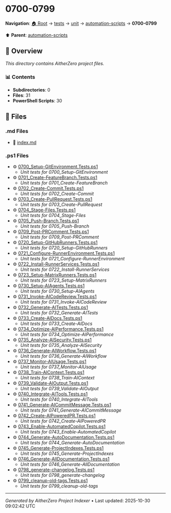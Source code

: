 # 0700-0799

**Navigation**: [🏠 Root](../../../../index.md) → [tests](../../../index.md) → [unit](../../index.md) → [automation-scripts](../index.md) → **0700-0799**

⬆️ **Parent**: [automation-scripts](../index.md)

## 📖 Overview

*This directory contains AitherZero project files.*

### 📊 Contents

- **Subdirectories**: 0
- **Files**: 31
- **PowerShell Scripts**: 30

## 📄 Files

### .md Files

- 📝 [index.md](./index.md)

### .ps1 Files

- ⚙️ [0700_Setup-GitEnvironment.Tests.ps1](./0700_Setup-GitEnvironment.Tests.ps1)
  - *Unit tests for 0700_Setup-GitEnvironment*
- ⚙️ [0701_Create-FeatureBranch.Tests.ps1](./0701_Create-FeatureBranch.Tests.ps1)
  - *Unit tests for 0701_Create-FeatureBranch*
- ⚙️ [0702_Create-Commit.Tests.ps1](./0702_Create-Commit.Tests.ps1)
  - *Unit tests for 0702_Create-Commit*
- ⚙️ [0703_Create-PullRequest.Tests.ps1](./0703_Create-PullRequest.Tests.ps1)
  - *Unit tests for 0703_Create-PullRequest*
- ⚙️ [0704_Stage-Files.Tests.ps1](./0704_Stage-Files.Tests.ps1)
  - *Unit tests for 0704_Stage-Files*
- ⚙️ [0705_Push-Branch.Tests.ps1](./0705_Push-Branch.Tests.ps1)
  - *Unit tests for 0705_Push-Branch*
- ⚙️ [0709_Post-PRComment.Tests.ps1](./0709_Post-PRComment.Tests.ps1)
  - *Unit tests for 0709_Post-PRComment*
- ⚙️ [0720_Setup-GitHubRunners.Tests.ps1](./0720_Setup-GitHubRunners.Tests.ps1)
  - *Unit tests for 0720_Setup-GitHubRunners*
- ⚙️ [0721_Configure-RunnerEnvironment.Tests.ps1](./0721_Configure-RunnerEnvironment.Tests.ps1)
  - *Unit tests for 0721_Configure-RunnerEnvironment*
- ⚙️ [0722_Install-RunnerServices.Tests.ps1](./0722_Install-RunnerServices.Tests.ps1)
  - *Unit tests for 0722_Install-RunnerServices*
- ⚙️ [0723_Setup-MatrixRunners.Tests.ps1](./0723_Setup-MatrixRunners.Tests.ps1)
  - *Unit tests for 0723_Setup-MatrixRunners*
- ⚙️ [0730_Setup-AIAgents.Tests.ps1](./0730_Setup-AIAgents.Tests.ps1)
  - *Unit tests for 0730_Setup-AIAgents*
- ⚙️ [0731_Invoke-AICodeReview.Tests.ps1](./0731_Invoke-AICodeReview.Tests.ps1)
  - *Unit tests for 0731_Invoke-AICodeReview*
- ⚙️ [0732_Generate-AITests.Tests.ps1](./0732_Generate-AITests.Tests.ps1)
  - *Unit tests for 0732_Generate-AITests*
- ⚙️ [0733_Create-AIDocs.Tests.ps1](./0733_Create-AIDocs.Tests.ps1)
  - *Unit tests for 0733_Create-AIDocs*
- ⚙️ [0734_Optimize-AIPerformance.Tests.ps1](./0734_Optimize-AIPerformance.Tests.ps1)
  - *Unit tests for 0734_Optimize-AIPerformance*
- ⚙️ [0735_Analyze-AISecurity.Tests.ps1](./0735_Analyze-AISecurity.Tests.ps1)
  - *Unit tests for 0735_Analyze-AISecurity*
- ⚙️ [0736_Generate-AIWorkflow.Tests.ps1](./0736_Generate-AIWorkflow.Tests.ps1)
  - *Unit tests for 0736_Generate-AIWorkflow*
- ⚙️ [0737_Monitor-AIUsage.Tests.ps1](./0737_Monitor-AIUsage.Tests.ps1)
  - *Unit tests for 0737_Monitor-AIUsage*
- ⚙️ [0738_Train-AIContext.Tests.ps1](./0738_Train-AIContext.Tests.ps1)
  - *Unit tests for 0738_Train-AIContext*
- ⚙️ [0739_Validate-AIOutput.Tests.ps1](./0739_Validate-AIOutput.Tests.ps1)
  - *Unit tests for 0739_Validate-AIOutput*
- ⚙️ [0740_Integrate-AITools.Tests.ps1](./0740_Integrate-AITools.Tests.ps1)
  - *Unit tests for 0740_Integrate-AITools*
- ⚙️ [0741_Generate-AICommitMessage.Tests.ps1](./0741_Generate-AICommitMessage.Tests.ps1)
  - *Unit tests for 0741_Generate-AICommitMessage*
- ⚙️ [0742_Create-AIPoweredPR.Tests.ps1](./0742_Create-AIPoweredPR.Tests.ps1)
  - *Unit tests for 0742_Create-AIPoweredPR*
- ⚙️ [0743_Enable-AutomatedCopilot.Tests.ps1](./0743_Enable-AutomatedCopilot.Tests.ps1)
  - *Unit tests for 0743_Enable-AutomatedCopilot*
- ⚙️ [0744_Generate-AutoDocumentation.Tests.ps1](./0744_Generate-AutoDocumentation.Tests.ps1)
  - *Unit tests for 0744_Generate-AutoDocumentation*
- ⚙️ [0745_Generate-ProjectIndexes.Tests.ps1](./0745_Generate-ProjectIndexes.Tests.ps1)
  - *Unit tests for 0745_Generate-ProjectIndexes*
- ⚙️ [0746_Generate-AllDocumentation.Tests.ps1](./0746_Generate-AllDocumentation.Tests.ps1)
  - *Unit tests for 0746_Generate-AllDocumentation*
- ⚙️ [0798_generate-changelog.Tests.ps1](./0798_generate-changelog.Tests.ps1)
  - *Unit tests for 0798_generate-changelog*
- ⚙️ [0799_cleanup-old-tags.Tests.ps1](./0799_cleanup-old-tags.Tests.ps1)
  - *Unit tests for 0799_cleanup-old-tags*

---

*Generated by AitherZero Project Indexer* • Last updated: 2025-10-30 09:02:42 UTC

